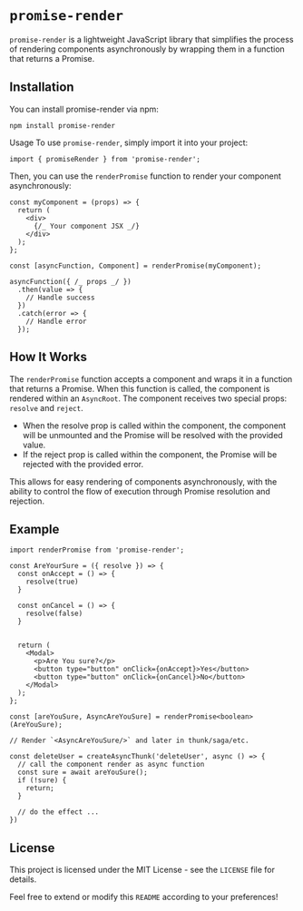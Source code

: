 # `promise-render`

`promise-render` is a lightweight JavaScript library that simplifies the process of rendering components asynchronously by wrapping them in a function that returns a Promise.

## Installation

You can install promise-render via npm:

```
npm install promise-render
```

Usage
To use `promise-render`, simply import it into your project:

```
import { promiseRender } from 'promise-render';
```

Then, you can use the `renderPromise` function to render your component asynchronously:

```
const myComponent = (props) => {
  return (
    <div>
      {/_ Your component JSX _/}
    </div>
  );
};

const [asyncFunction, Component] = renderPromise(myComponent);

asyncFunction({ /_ props _/ })
  .then(value => {
    // Handle success
  })
  .catch(error => {
    // Handle error
  });
```

## How It Works

The `renderPromise` function accepts a component and wraps it in a function that returns a Promise. When this function is called, the component is rendered within an `AsyncRoot`. The component receives two special props: `resolve` and `reject`.

- When the resolve prop is called within the component, the component will be unmounted and the Promise will be resolved with the provided value.
- If the reject prop is called within the component, the Promise will be rejected with the provided error.

This allows for easy rendering of components asynchronously, with the ability to control the flow of execution through Promise resolution and rejection.

## Example

```
import renderPromise from 'promise-render';

const AreYourSure = ({ resolve }) => {
  const onAccept = () => {
    resolve(true)
  }

  const onCancel = () => {
    resolve(false)
  }


  return (
    <Modal>
      <p>Are You sure?</p>
      <button type="button" onClick={onAccept}>Yes</button>
      <button type="button" onClick={onCancel}>No</button>
    </Modal>
  );
};

const [areYouSure, AsyncAreYouSure] = renderPromise<boolean>(AreYouSure);

// Render `<AsyncAreYouSure/>` and later in thunk/saga/etc.

const deleteUser = createAsyncThunk('deleteUser', async () => {
  // call the component render as async function
  const sure = await areYouSure();
  if (!sure) {
    return;
  }

  // do the effect ...
})
```

## License

This project is licensed under the MIT License - see the `LICENSE` file for details.

Feel free to extend or modify this `README` according to your preferences!

